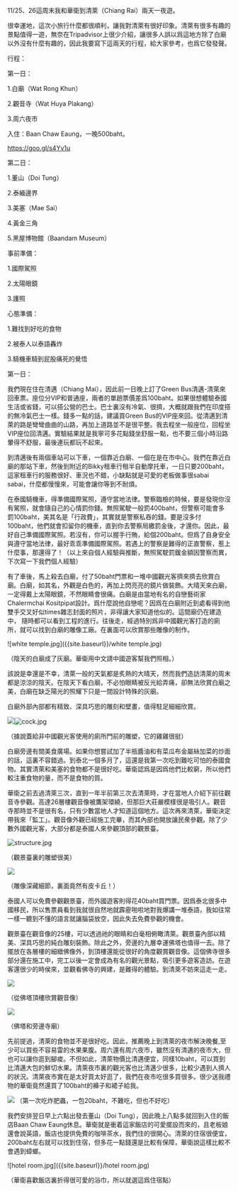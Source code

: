 11/25、26這周末我和華衛到清萊（Chiang Rai）兩天一夜遊。

 

很幸運地，這次小旅行什麼都很順利，讓我對清萊有很好印象。清萊有很多有趣的景點值得一遊，無奈在Tripadvisor上很少介紹，讓很多人誤以爲這地方除了白廟以外沒有什麼有趣的，因此我要寫下這兩天的行程，給大家參考，也爲它發發聲。

 

行程：

第一日：

1.白廟（Wat Rong Khun）

2.觀音寺（Wat Huya Plakang）

3.周六夜市

 

入住：Baan Chaw Eaung，一晚500baht。

https://goo.gl/s4Yv1u

 

第二日：

1.董山（Doi Tung）

2.泰緬邊界

3.美塞（Mae Sai）

4.黃金三角

5.黑屋博物館（Baandam Museum）

 

事前準備：

1.國際駕照

2.太陽眼鏡

3.護照

 

心態準備：

1.難找到好吃的食物

2.被泰人以泰語轟炸

3.騎機車騎到屁股痛死的覺悟

 

第一日：

 

我們現在住在清邁（Chiang Mai），因此前一日晚上訂了Green Bus清邁-清萊來回車票。座位分VIP和普通座，兩者的單趟票價差爲100baht。如果很想體驗泰國生活或省錢，可以搭公營的巴士。巴士裏沒有冷氣、很擠，大概就跟我們在印度搭的無冷氣巴士一樣。錢多一點的話，建議買Green Bus的VIP座來回。從清邁到清萊的路是彎彎曲曲的山路，再加上道路並不是很平整。我去程坐一般座位，回程坐VIP座位回清邁。實驗結果就是我寧可多花點錢坐舒服一點，也不要三個小時沿路暈得不舒服，最後連玩都玩不起來。

 

到清邁後有兩個車站可以下車，一個靠近白廟、一個在是在市中心。我們在靠近白廟的那站下車，然後到附近的Bikky租車行租半自動摩托車，一日只要200baht，這家租車行的服務很好、車況也不錯，小缺點就是可愛的老板做事很sabai sabai，什麼都慢慢來，可能會讓你等到不耐煩。

 

在泰國騎機車，得準備國際駕照，遵守當地法律。警察臨檢的時候，要是發現你沒有駕照，就會隨自己的心情罰你錢。無照駕駛一般罰400baht，但警察可能會多罰100baht，美其名是「行政費」，其實就是警察私吞的錢。要是沒多付100baht，他們就會扣留你的機車，直到你去警察局繳罰金後，才還你。因此，最好自己準備國際駕照。若沒有，你可以握手行賄，給個200baht。但爲了自身安全與遵守當地法律，最好乖乖準備國際駕照。若遇上的警察是難得的正直警察，惹上什麼事，那還得了！（以上來自個人經驗與推斷，無照駕駛罰鍰金額因警察而異，下次寫一下我們個人經驗）

 

有了車後，馬上殺去白廟，付了50baht門票和一堆中國觀光客擠來擠去欣賞白廟。白廟，如其名，外觀是白色的，再加上閃亮亮的鏡片做裝飾。大晴天來白廟，一定得戴上太陽眼鏡，不然眼睛會很痛。白廟是由當地有名的自戀藝術家Chalermchai Kositpipat設計。爲什麼說他自戀呢？因爲在白廟附近到處看得到他雙手交叉好似times雜志封面的照片，非得讓大家知道他似的。這間廟仍在建造中， 隨時都可以看到工程的進行。往後走，經過特別爲非中國觀光客打造的廁所，就可以找到白廟的雕像工廠。在裏面可以欣賞那些雕像的制作。


![white temple.jpg]({{site.baseurl}}/white temple.jpg)




（陰天的白廟成了灰廟。華衛用中文請中國遊客幫我們照相。）

該說是幸還是不幸，清萊一般的天氣都是炙熱的大晴天，然而我們造訪清萊的周末都是涼涼的陰天。在陰天下看白廟，不必怕眼睛被反光給弄痛，卻無法欣賞白廟之美，白廟在缺乏陽光的照耀下只是一間設計特殊的灰廟。

 

白廟外部內部都有精致、深具巧思的雕刻和壁畫，值得駐足細細欣賞。

![]({{site.baseurl}}//cock.jpg)![cock.jpg]({{site.baseurl}}/cock.jpg)


（據說蓋給非中國觀光客使用的廁所門前的雕塑，它的雞雞很挺）

 

白廟旁邊有間美食廣場。如果你想嘗試加了半瓶醬油和有菜瓜布金屬絲加菜的炒面的話，這裏不容錯過。到泰北一個多月了，這還是我第一次吃到難吃可怕的泰國食物。其實清萊和美塞的食物都不是很好吃。華衛認爲是因爲他們比較窮，所以他們較注重食物的量，而不是食物的質。

 

華衛之前去過清萊三次，直到一年半前第三次去清萊時，才在當地人介紹下前往觀音寺參觀。高達26層樓觀音像被鷹架環繞，但那巨大莊嚴模樣很是吸引人。觀音寺那時並不是很有名，只有少數當地人才知道這個地方。這次再來清萊，華衛決定帶我來「監工」。觀音像外觀已經施工完畢，而其內部也開放讓民衆參觀。除了少數外國觀光客，大部分都是泰國人來參觀頂部的觀景臺。

![structure.jpg]({{site.baseurl}}/structure.jpg)



（觀景臺裏的雕塑很美）

 ![]({{site.baseurl}}//pikaqiu.jpg)

（雕像深藏細節，裏面竟然有皮卡丘！）

 

泰國人可以免費參觀觀景臺，而外國遊客則得花40baht買門票。因爲泰北很多中國移民，所以售票員看到我就很自然地就霹靂啪啦地對我爆講一堆泰語，我如往常一樣一聽到不懂的語言就讓腦袋放空，因此失去免費參觀的機會。

 

觀景臺在觀音像的25樓，可以透過祂的眼睛和白毫相俯瞰清萊。觀景臺內部以精美、深具巧思的純白雕刻裝飾。除此之外，旁邊的九層幸運佛塔也值得一去。除了擺放在各層樓的細緻佛像外，到頂樓還能從很好的角度觀賞觀音像。這個佛寺很多部分還在施工中，完工以後一定會成為有名的觀光景點，吸引更多遊客造訪。在遊客還很少的時侯來，並觀看佛寺的興建，是難得的體驗。到清萊不妨來這走一走。

 ![]({{site.baseurl}}//guanyin.jpg)

（從佛塔頂樓欣賞觀音像）
 
![]({{site.baseurl}}//tower.jpg)

（佛塔和旁邊寺廟）

先前提過，清萊的食物並不是很好吃。因此，推薦晚上到清萊的夜市解決晚餐,至少可以買些不容易雷的水果果腹。周六還有周六夜市，雖然沒有清邁的夜市大，但也可以讓你逛到腳痠。不但如此，清萊物價比清邁便宜，同樣10baht，可以買到比清邁大包的鮮切水果。清萊夜市裏的觀光客也比清邁少很多，比較少遇到人擠人的狀況。清萊夜市實在是太好買太好逛了，我們在夜市吃很多買很多。很少送我禮物的華衛竟然還買了100baht的褲子和裙子給我。

![]({{site.baseurl}}//bug%20eater.jpg)
（第一次吃炸肥蟲，一包20baht，不難吃，但也不好吃）


我們安排翌日早上六點出發去董山（Doi Tung），因此晚上八點多就回到入住的飯店Baan Chaw Eaung休息。華衛就是衝着這家飯店的可愛擺設而來的，且老板娘還會說英語，飯店也提供免費的咖啡茶水，我們住的很開心。清萊的住宿很便宜，200baht左右就可以找到住宿，但多花一點錢還是比較有保障，華衛說這樣比較不會遇到蟑螂。


![hotel room.jpg]({{site.baseurl}}/hotel room.jpg)

 

（華衛喜歡飯店裏折得很可愛的浴巾，所以就選這爲住宿點）
